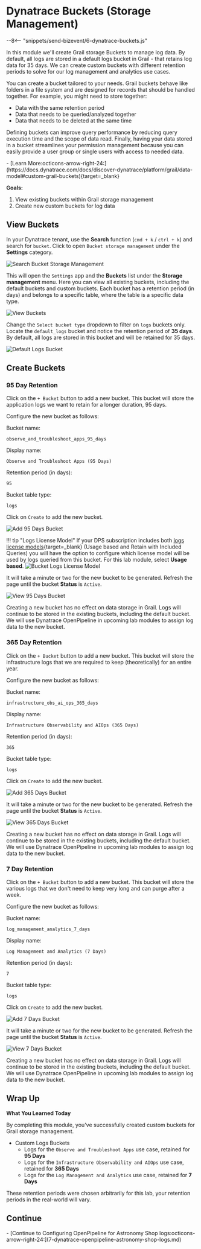 # Dynatrace Buckets (Storage Management)
--8<-- "snippets/send-bizevent/6-dynatrace-buckets.js"

In this module we'll create Grail storage Buckets to manage log data.  By default, all logs are stored in a default logs bucket in Grail - that retains log data for 35 days.  We can create custom buckets with different retention periods to solve for our log management and analytics use cases.

You can create a bucket tailored to your needs. Grail buckets behave like folders in a file system and are designed for records that should be handled together. For example, you might need to store together:

* Data with the same retention period
* Data that needs to be queried/analyzed together
* Data that needs to be deleted at the same time

Defining buckets can improve query performance by reducing query execution time and the scope of data read. Finally, having your data stored in a bucket streamlines your permission management because you can easily provide a user group or single users with access to needed data.

<div class="grid cards" markdown>
- [Learn More:octicons-arrow-right-24:](https://docs.dynatrace.com/docs/discover-dynatrace/platform/grail/data-model#custom-grail-buckets){target=_blank}
</div>

**Goals:**

1. View existing buckets within Grail storage management
2. Create new custom buckets for log data

## View Buckets

In your Dynatrace tenant, use the **Search** function (`cmd + k` / `ctrl + k`) and search for `bucket`.  Click to open `Bucket storage management` under the **Settings** category.

![Search Bucket Storage Management](img/dt_buckets-search_bucket_management.png)

This will open the `Settings` app and the **Buckets** list under the **Storage management** menu.  Here you can view all existing buckets, including the default buckets and custom buckets.  Each bucket has a retention period (in days) and belongs to a specific table, where the table is a specific data type.

![View Buckets](img/dt_buckets-storage_management_all_buckets.png)

Change the `Select bucket type` dropdown to filter on `logs` buckets only.  Locate the `default_logs` bucket and notice the retention period of **35 days**.  By default, all logs are stored in this bucket and will be retained for 35 days.

![Default Logs Bucket](img/dt_buckets-storage_management_default_logs_bucket.png)

## Create Buckets

### 95 Day Retention

Click on the `+ Bucket` button to add a new bucket.  This bucket will store the application logs we want to retain for a longer duration, 95 days.

Configure the new bucket as follows:

Bucket name:
```text
observe_and_troubleshoot_apps_95_days
```

Display name:
```text
Observe and Troubleshoot Apps (95 Days)
```

Retention period (in days):
```text
95
```

Bucket table type:
```text
logs
```

Click on `Create` to add the new bucket.

![Add 95 Days Bucket](img/dt_buckets-storage_management_add_95_days.png)

!!! tip "Logs License Model"
    If your DPS subscription includes both [logs license models](https://docs.dynatrace.com/docs/license/log-management){target=_blank} (Usage based and Retain with Included Queries) you will have the option to configure which license model will be used by logs queried from this bucket.  For this lab module, select **Usage based**.
    ![Bucket Logs License Model](./img/dt_buckets-storage_management_bucket_license_model.png)

It will take a minute or two for the new bucket to be generated.  Refresh the page until the bucket **Status** is `Active`.

![View 95 Days Bucket](img/dt_buckets-storage_management_view_95_days.png)

Creating a new bucket has no effect on data storage in Grail.  Logs will continue to be stored in the existing buckets, including the default bucket.  We will use Dynatrace OpenPipeline in upcoming lab modules to assign log data to the new bucket.

### 365 Day Retention

Click on the `+ Bucket` button to add a new bucket.  This bucket will store the infrastructure logs that we are required to keep (theoretically) for an entire year.

Configure the new bucket as follows:

Bucket name:
```text
infrastructure_obs_ai_ops_365_days
```

Display name:
```text
Infrastructure Observability and AIOps (365 Days)
```

Retention period (in days):
```text
365
```

Bucket table type:
```text
logs
```

Click on `Create` to add the new bucket.

![Add 365 Days Bucket](img/dt_buckets-storage_management_add_365_days.png)

It will take a minute or two for the new bucket to be generated.  Refresh the page until the bucket **Status** is `Active`.

![View 365 Days Bucket](img/dt_buckets-storage_management_view_365_days.png)

Creating a new bucket has no effect on data storage in Grail.  Logs will continue to be stored in the existing buckets, including the default bucket.  We will use Dynatrace OpenPipeline in upcoming lab modules to assign log data to the new bucket.

### 7 Day Retention

Click on the `+ Bucket` button to add a new bucket.  This bucket will store the various logs that we don't need to keep very long and can purge after a week.

Configure the new bucket as follows:

Bucket name:
```text
log_management_analytics_7_days
```

Display name:
```text
Log Management and Analytics (7 Days)
```

Retention period (in days):
```text
7
```

Bucket table type:
```text
logs
```

Click on `Create` to add the new bucket.

![Add 7 Days Bucket](img/dt_buckets-storage_management_add_7_days.png)

It will take a minute or two for the new bucket to be generated.  Refresh the page until the bucket **Status** is `Active`.

![View 7 Days Bucket](img/dt_buckets-storage_management_view_7_days.png)

Creating a new bucket has no effect on data storage in Grail.  Logs will continue to be stored in the existing buckets, including the default bucket.  We will use Dynatrace OpenPipeline in upcoming lab modules to assign log data to the new bucket.

## Wrap Up

**What You Learned Today**

By completing this module, you've successfully created custom buckets for Grail storage management.

- Custom Logs Buckets
    * Logs for the `Observe and Troubleshoot Apps` use case, retained for **95 Days**
    * Logs for the `Infrastructure Observability and AIOps` use case, retained for **365 Days**
    * Logs for the `Log Management and Analytics` use case, retained for **7 Days**

These retention periods were chosen arbitrarily for this lab, your retention periods in the real-world will vary.

## Continue

<div class="grid cards" markdown>
- [Continue to Configuring OpenPipeline for Astronomy Shop logs:octicons-arrow-right-24:](7-dynatrace-openpipeline-astronomy-shop-logs.md)
</div>